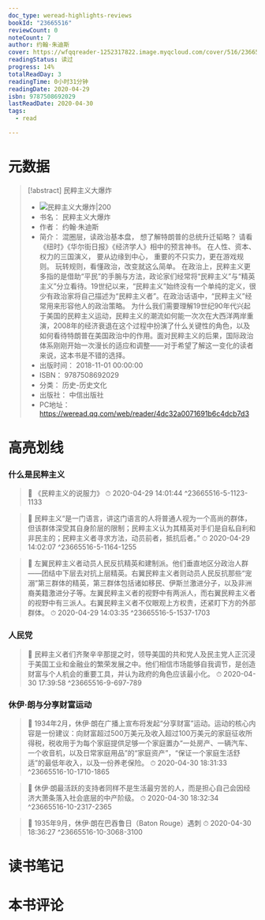 ```yaml
---
doc_type: weread-highlights-reviews
bookId: "23665516"
reviewCount: 0
noteCount: 7
author: 约翰·朱迪斯
cover: https://wfqqreader-1252317822.image.myqcloud.com/cover/516/23665516/t7_23665516.jpg
readingStatus: 读过
progress: 14%
totalReadDay: 3
readingTime: 0小时31分钟
readingDate: 2020-04-29
isbn: 9787508692029
lastReadDate: 2020-04-30
tags:
  - read

---
```

# 元数据
> [!abstract] 民粹主义大爆炸
> - ![ 民粹主义大爆炸|200](https://wfqqreader-1252317822.image.myqcloud.com/cover/516/23665516/t7_23665516.jpg)
> - 书名： 民粹主义大爆炸
> - 作者： 约翰·朱迪斯
> - 简介： 混圈层，读政治基本盘， 想了解特朗普的总统升迁韬略？ 请看《纽时》《华尔街日报》《经济学人》相中的预言神书。 在人性、资本、权力的三国演义， 要从边缘到中心， 重要的不只实力，更在游戏规则。 玩转规则，看懂政治，改变就这么简单。 在政治上，民粹主义更多指的是借助“平民”的手腕与方法，政论家们经常将“民粹主义”与“精英主义”分立看待。19世纪以来，“民粹主义”始终没有一个单纯的定义，很少有政治家将自己描述为“民粹主义者”。在政治话语中，“民粹主义”经常用来形容他人的政治策略。 为什么我们需要理解19世纪90年代兴起于美国的民粹主义运动，民粹主义的潮流如何能一次次在大西洋两岸重演，2008年的经济衰退在这个过程中扮演了什么关键性的角色，以及如何看待特朗普在美国政治中的作用。面对民粹主义的后果，国际政治体系刚刚开始一次漫长的适应和调整——对于希望了解这一变化的读者来说，这本书是不错的选择。
> - 出版时间： 2018-11-01 00:00:00
> - ISBN： 9787508692029
> - 分类： 历史-历史文化
> - 出版社： 中信出版社
> - PC地址：https://weread.qq.com/web/reader/4dc32a0071691b6c4dcb7d3

# 高亮划线

### 什么是民粹主义

> 📌 《民粹主义的说服力》 
> ⏱ 2020-04-29 14:01:44 ^23665516-5-1123-1133

> 📌 民粹主义“是一门语言，讲这门语言的人将普通人视为一个高尚的群体，但该群体深受其自身阶层的限制；民粹主义认为其精英对手们是自私自利和非民主的；民粹主义者寻求方法，动员前者，抵抗后者。” 
> ⏱ 2020-04-29 14:02:07 ^23665516-5-1164-1255

> 📌 左翼民粹主义者动员人民反抗精英和建制派。他们垂直地区分政治人群——团结中下层去对抗上层精英。右翼民粹主义者则动员人民反抗那些“宠溺”第三群体的精英，第三群体包括诸如移民、伊斯兰激进分子，以及非洲裔美籍激进分子等。左翼民粹主义者的视野中有两派人，而右翼民粹主义者的视野中有三派人。右翼民粹主义者不仅眼观上方权贵，还紧盯下方的外部群体。 
> ⏱ 2020-04-29 14:03:35 ^23665516-5-1537-1703

### 人民党

> 📌 民粹主义者们齐聚辛辛那提之时，领导美国的共和党人及民主党人正沉浸于美国工业和金融业的繁荣发展之中。他们相信市场能够自我调节，是创造财富与个人机会的重要工具，并认为政府的角色应该最小化。 
> ⏱ 2020-04-30 17:39:58 ^23665516-9-697-789

### 休伊·朗与分享财富运动

> 📌 1934年2月，休伊·朗在广播上宣布将发起“分享财富”运动。运动的核心内容是一份建议：向财富超过500万美元及收入超过100万美元的家庭征收所得税，税收用于为每个家庭提供足够一个家庭置办“一处房产、一辆汽车、一个收音机，以及日常家庭用品”的“家庭资产”，“保证一个家庭生活舒适”的最低年收入，以及一份养老保险。 
> ⏱ 2020-04-30 18:31:33 ^23665516-10-1710-1865

> 📌 休伊·朗最活跃的支持者同样不是生活最穷苦的人，而是担心自己会因经济大萧条落入社会底层的中产阶级。 
> ⏱ 2020-04-30 18:32:34 ^23665516-10-2317-2365

> 📌 1935年9月，休伊·朗在巴吞鲁日（Baton Rouge）遇刺 
> ⏱ 2020-04-30 18:36:27 ^23665516-10-3068-3100

# 读书笔记

# 本书评论

